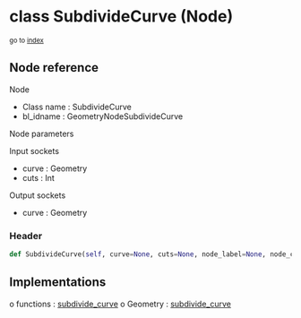 # class SubdivideCurve (Node)

<sub>go to [index](/docs/index.md)</sub>

## Node reference

Node
 - Class name : SubdivideCurve
 - bl_idname : GeometryNodeSubdivideCurve

Node parameters

Input sockets
 - curve : Geometry
 - cuts : Int

Output sockets
 - curve : Geometry

### Header

``` python
def SubdivideCurve(self, curve=None, cuts=None, node_label=None, node_color=None):
```

## Implementations

o functions : [subdivide_curve](/docs/GeoNodes_classes/subdivide_curve.md)
o Geometry : [subdivide_curve](#subdivide_curve) 

